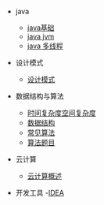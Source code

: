- java
  - [java基础](docs/java/basic.md)
  - [java jvm](docs/java/jvm.md)
  - [java 多线程](docs/java/thread.md)
- 设计模式 
  
  - [设计模式](docs/designPatterns/designPatterns.md)
- 数据结构与算法
  - [时间复杂度空间复杂度](docs/dataStructure/o\(n\).md)
  - [数据结构](docs/dataStructure/dataStructure.md)
  - [常见算法](docs/dataStructure/commAlg.md)
  - [算法题目](docs/dataStructure/o\(n\).md)
- 云计算
  
  - [云计算概述](docs/cloud/cloud.md)
  
- 开发工具
  -[IDEA](docs/tools/ideaShortcutkey.md)
